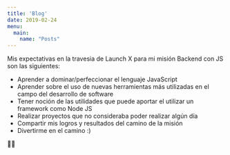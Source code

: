 ```yaml
---
title: 'Blog'
date: 2019-02-24
menu:
  main:
    name: "Posts"
---
```

Mis expectativas en la travesia de Launch X para mi misión Backend con JS son las siguientes:

- Aprender a dominar/perfeccionar el lenguaje JavaScript
- Aprender sobre el uso de nuevas herramientas más utilizadas en el campo del desarrollo de software
- Tener noción de las utilidades que puede aportar el utilizar un framework como Node JS
- Realizar proyectos que no consideraba poder realizar algún día
- Compartir mis logros y resultados del camino de la misión
- Divertirme en el camino :)

🤠🚀
